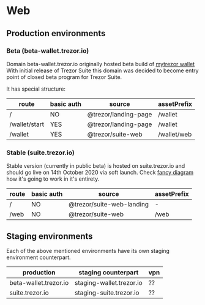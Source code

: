 # Web

## Production environments

### Beta (beta-wallet.trezor.io)

Domain beta-wallet.trezor.io originally hosted beta build of [mytrezor wallet](https://github.com/satoshilabs/mytrezor)
With initial release of Trezor Suite this domain was decided to become entry point of closed beta program for Trezor Suite.

It has special structure:


| route            | basic auth  | source                | assetPrefix                               |
| ---------------- | ----------- | --------------------- | ----------------------------------------- |
| /                | NO          | @trezor/landing-page  | /wallet                                   |
| /wallet/start    | YES         | @trezor/landing-page  | /wallet                                   |
| /wallet          | YES         | @trezor/suite-web     | /wallet/web                               |


### Stable (suite.trezor.io)

Stable version (currently in public beta) is hosted on suite.trezor.io and should go live on 14th October 2020 via soft launch.
Check [fancy diagram](https://miro.com/app/board/o9J_kwng2E0=/) how it's going to work in it's entirety.


| route            | basic auth  | source                    | assetPrefix                           |
| ---------------- | ----------- | ------------------------- | ------------------------------------- |
| /                | NO          | @trezor/suite-web-landing | -                                     |
| /web             | NO          | @trezor/suite-web         | /web                                  |


## Staging environments

Each of the above mentioned environments have its own staging environment counterpart.

| production                | staging counterpart             | vpn  |
| ------------------------- | ------------------------------- |----- |
| beta-wallet.trezor.io     | staging-wallet.trezor.io        | ??   |
| suite.trezor.io           | staging-suite.trezor.io         | ??   |
